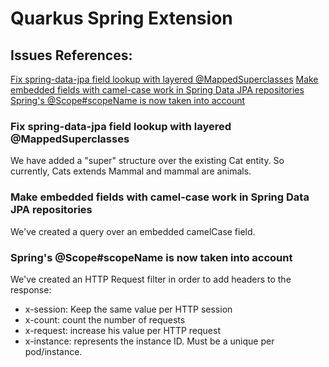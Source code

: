 # Quarkus Spring Extension

Issues References:
-----------------------------
[Fix spring-data-jpa field lookup with layered @MappedSuperclasses](https://issues.redhat.com/browse/QUARKUS-532)
[Make embedded fields with camel-case work in Spring Data JPA repositories](https://issues.redhat.com/browse/QUARKUS-525)
[Spring's @Scope#scopeName is now taken into account](https://issues.redhat.com/browse/QUARKUS-547)

### Fix spring-data-jpa field lookup with layered @MappedSuperclasses

We have added a "super" structure over the existing Cat entity. 
So currently,  Cats extends Mammal and mammal are animals.

### Make embedded fields with camel-case work in Spring Data JPA repositories

We've created a query over an embedded camelCase field.

### Spring's @Scope#scopeName is now taken into account

We've created an HTTP Request filter in order to add headers to the response:

- x-session: Keep the same value per HTTP session
- x-count: count the number of requests
- x-request: increase his value per HTTP request
- x-instance: represents the instance ID. Must be a unique per pod/instance. 